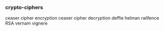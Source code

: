 ### crypto-ciphers
ceaser cipher encryption
ceaser cipher decryption
deffie helman 
railfence 
RSA
vernam
vignere
